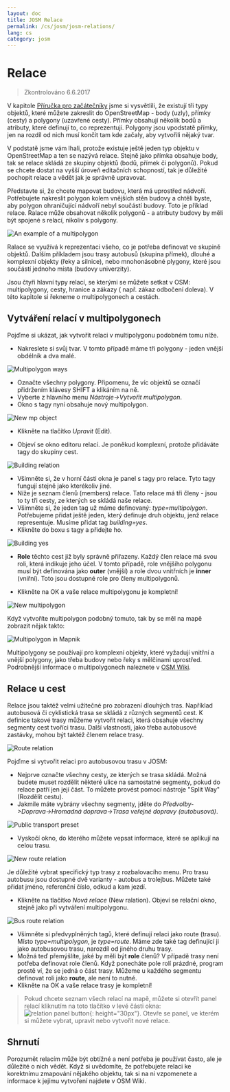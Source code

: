 ```yaml
---
layout: doc
title: JOSM Relace
permalink: /cs/josm/josm-relations/
lang: cs
category: josm
---
```


Relace
==========

> Zkontrolováno 6.6.2017  

V kapitole [Příručka pro začátečníky](/cs/beginner) jsme si vysvětlili, že existují tři typy objektů, které můžete zakreslit do OpenStreetMap - body (uzly), přímky (cesty) a polygony (uzavřené cesty). Přímky obsahují několik bodů a atributy, které definují to, co reprezentují. Polygony jsou vpodstatě přímky, jen na rozdíl od nich musí končit tam kde začaly, aby vytvořili nějaký tvar.  

V podstatě jsme vám lhali, protože existuje ještě jeden typ objektu v OpenStreetMap a ten se nazývá relace. Stejně jako přímka obsahuje
body, tak se relace skládá ze skupiny objektů (bodů, přímek či polygonů). Pokud se chcete dostat na vyšší úroveň editačních schopností, tak je důležité pochopit relace a vědět jak je správně upravovat.  

Představte si, že chcete mapovat budovu, která má uprostřed nádvoří. Potřebujete nakreslit polygon kolem vnějších stěn budovy a chtěli byste, aby polygon ohraničující nádvoří nebyl součástí budovy. Toto je příklad relace. Ralace může obsahovat několik polygonů - a atributy budovy by měli být spojené s relací, nikoliv s polygony.  

![An example of a multipolygon][]

Ralace se využívá k reprezentaci všeho, co je potřeba definovat ve skupině objektů. Dalším příkladem jsou trasy autobusů (skupina přímek), dlouhé a komplexní objekty (řeky a silnice), nebo mnohonásobné plygony, které jsou součástí jednoho místa (budovy univerzity).  

Jsou čtyři hlavní typy relací, se kterými se můžete setkat v OSM: multipolygony, cesty, hranice a zákazy ( např. zákaz odbočení doleva). V této kapitole si řekneme o multipolygonech a cestách.  

Vytváření relací v multipolygonech
-------------------------------

Pojďme si ukázat, jak vytvořit relaci v multipolygonu podobném tomu níže.  

- Nakreslete si svůj tvar. V tomto případě máme tři polygony - jeden vnější obdélník a dva malé.

![Multipolygon ways][]

- Označte všechny polygony. Připomenu, že víc objektů se označí přidržením klávesy SHIFT a klikáním na ně.  
- Vyberte z hlavního menu *Nástroje->Vytvořit multipolygon*.  
- Okno s tagy nyní obsahuje nový multipolygon.

![New mp object][]

- Klikněte na tlačítko *Upravit* (Edit).  

- Objeví se okno editoru relací. Je poněkud komplexní, protože přidáváte tagy do skupiny cest.  

![Building relation][]

- Všimněte si, že v horní části okna je panel s tagy pro relace. Tyto tagy fungují stejně jako kterékoliv jiné.  
- Níže je seznam členů (members) relace. Tato relace má tři členy - jsou to ty tři cesty, ze kterých se skládá naše relace.  
- Všimněte si, že jeden tag už máme definovaný: *type=multipolygon*. Potřebujeme přidat ještě jeden, který definuje druh objektu, jenž relace representuje. Musíme přidat tag *building=yes*.  
- Klikněte do boxu s tagy a přidejte ho.  

![Building yes][]

- **Role** těchto cest již byly správně přiřazeny. Každý člen relace má svou roli, která indikuje jeho účel. V tomto případě, role vnějšího polygonu musí být definována jako **outer** (vnější) a role dvou vnitřních je **inner** (vniřní). Toto jsou dostupné role pro členy multipolygonů.  

- Klikněte na OK a vaše relace multipolygonu je kompletní!  

![New multipolygon][]

Když vytvoříte multipolygon podobný tomuto, tak by se měl na mapě zobrazit nějak takto:  

![Multipolygon in Mapnik][]

Multipolygony se používají pro komplexní objekty, které vyžadují vnitřní a vnější polygony, jako třeba budovy nebo řeky s mělčinami uprostřed. Podrobnější informace o multipolygonech naleznete v [OSM Wiki](https://wiki.openstreetmap.org/wiki/Cs:Relation:multipolygon).  

Relace u cest
----------------

Relace jsou taktéž velmi užitečné pro zobrazení dlouhých tras. Například autobusová či cyklistická trasa se skládá z různých segmentů cest. K definice takové trasy můžeme vytvořit relaci, která obsahuje všechny segmenty cest tvoříci trasu. Další vlastnosti, jako třeba autobusové zastávky, mohou být taktéž členem relace trasy.  

![Route relation][]

Pojďme si vytvořit relaci pro autobusovou trasu v JOSM:  

- Nejprve označte všechny cesty, ze kterých se trasa skládá. Možná budete muset rozdělit některé ulice na samostatné segmenty, pokud do relace patří jen její část. To můžete provést pomocí nástroje "Split Way" (Rozdělit cestu).  
- Jakmile máte vybrány všechny segmenty, jděte do *Předvolby->Doprava->Hromadná doprava->Trasa veřejné dopravy (autobusová)*.  

![Public transport preset][]

- Vyskočí okno, do kterého můžete vepsat informace, které se aplikují na celou trasu.

![New route relation][]

Je důležité vybrat specifický typ trasy z rozbalovacího menu. Pro trasu autobusu jsou dostupné dvě varianty - autobus a trolejbus. Můžete také přidat jméno, referenční číslo, odkud a kam jezdí.

- Klikněte na tlačítko *Nová relace* (New ralation). Objeví se relační okno, stejně jako při vytváření multipolygonu.  

![Bus route relation][]

- Všimněte si předvyplněných tagů, které definují relaci jako route (trasu). Místo *type=multipolygon*, je *type=route*. Máme zde také tag definující ji jako autobusovou trasu, narozdíl od jiného druhu trasy.  
- Možná teď přemýšlíte, jaké by měli být **role** členů? V případě trasy není potřeba definovat role členů. Když ponecháte pole rolí prázdné, program prostě ví, že se jedná o část trasy. Můžeme u každého segmentu definovat roli jako **route**, ale není to nutné.  
- Klikněte na OK a vaše relace trasy je kompletní!  

> Pokud chcete seznam všech relací na mapě, můžete si otevřít panel relací kliknutím na toto tlačítko v levé části okna: ![relation panel button][]{: height="30px"}. Otevře se panel, ve kterém si můžete vybrat, upravit nebo vytvořit nové relace.  

Shrnutí
-------

Porozumět relacím může být obtížné a není potřeba je používat často, ale je důležité o nich vědět. Když si uvědomíte, že potřebujete relaci ke korektnímu zmapování nějakého objektu, tak si na ni vzpomenete a informace k jejímu vytvoření najdete v OSM Wiki.


[Multipolygon ways]: /images/josm/multipolygon-ways.png
[Building relation]: /images/josm/building-relation.png
[New relation]: /images/josm/new-relation.png
[Building yes]: /images/josm/building-yes.png
[Outer or inner role]: /images/josm/outer-inner.png
[New multipolygon]: /images/josm/new-multipolygon.png
[New mp object]: /images/josm/new-mp.png
[Multipolygon in mapnik]: /images/josm/multipolygon-mapnik.png
[An example of a multipolygon]: /images/josm/multipolygon-demo.png
[New route relation]: /images/josm/new-route-relation.png
[Route relation]: /images/josm/route-relation.png
[Public transport preset]: /images/josm/public-transport-preset.png
[Bus route relation]: /images/josm/bus-route-relation.png
[relation panel button]: /images/josm/relation-panel-button.png